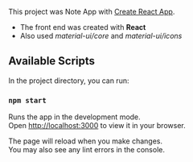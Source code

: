 This project was Note App with [Create React App](https://github.com/facebook/create-react-app).

- The front end was created with <b>React</b>
- Also used <i>material-ui/core</i> and <i>material-ui/icons</i>

## Available Scripts

In the project directory, you can run:

### `npm start`

Runs the app in the development mode.\
Open [http://localhost:3000](http://localhost:3000) to view it in your browser.

The page will reload when you make changes.\
You may also see any lint errors in the console.
